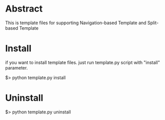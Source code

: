 Abstract
========
This is template files for supporting Navigation-based Template 
and Split-based Template

Install
=======

if you want to install template files. just run template.py script with "install" parameter.

$> python template.py install


Uninstall
=========

$> python template.py uninstall